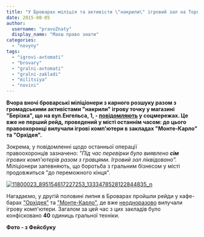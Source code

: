```yaml
---
title: "У Броварах міліція та активісти \"накрили\" ігровий зал на Торгмаші"
date: 2015-08-05
author: 
  username: "pravoZnaty"
  display_name: "Маєш право знати"
categories: 
  - "novyny"
tags: 
  - "igrovi-avtomati"
  - "brovary"
  - "gralni-avtomati"
  - "gralni-zakladi"
  - "militsiya"
  - "novini"
---
```


**Вчора вночі броварські міліціонери з карного розшуку разом з громадськими активістами "накрили" ігрову точку у магазині "Берізка", що на вул.Енгельса, 1, - [повідомляють](https://www.facebook.com/groups/brovary/permalink/1083305021699463/) у соцмережах. Це вже не перший рейд, проведений у місті останнім часом: до цього правоохоронці вилучали ігрові комп'ютери в закладах "Монте-Карло" та "Орхідея".**

Зокрема, у повідомленні щодо останньої операції правоохоронців зазначено: _"Під час перевірки було виявлено **сім** ігрових комп'ютерів разом з гравцями. Ігровий зал ліквідовано"._ Міліціонери запевняють, що боротьба з гральним бізнесом у місті продовжиться "до переможного кінця".

[![11800023_895154617227253_1333478528122844835_n](https://mpz.brovary.org/wp-content/uploads/2015/08/11800023_895154617227253_1333478528122844835_n.jpg)](https://mpz.brovary.org/wp-content/uploads/2015/08/11800023_895154617227253_1333478528122844835_n.jpg)

Нагадаємо, у другій половині липня в Броварах пройшли рейди у кафе-барах ["Орхідея"](https://mpz.brovary.org/u-kafe-orhideya-vyyavyly-igrovi-avtomaty-u-brovarah-tryvaye-polyuvannya-na-odnorukyh/) та ["Монте-Карло"](https://mpz.brovary.org/antyalkogolnyj-rejd-u-brovarah-zavershyvsya-oblavoyu-na-gralni-avtomaty-v-monte-karlo/), де вже [неодноразово](https://mpz.brovary.org/ne-projshlo-i-tyzhnya-u-kafe-bari-monte-karlo-znovu-vyluchyly-gralnu-tehniku/) вилучали ігрову комп'ютери. Загалом за цей час з цих закладів було конфісковано **40** одиниць гральної техніки.

**Фото - з Фейсбуку**
